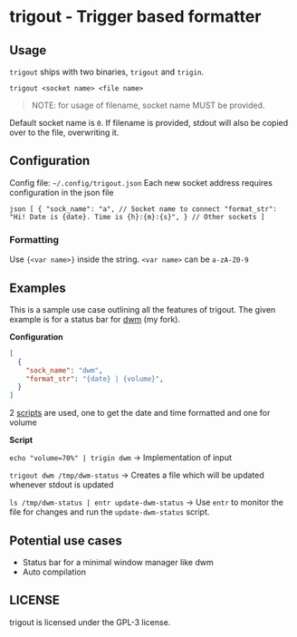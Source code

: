 # trigout - Trigger based formatter

## Usage
`trigout` ships with two binaries, `trigout` and `trigin`.

`trigout <socket name> <file name>`
> NOTE: for usage of filename, socket name MUST be provided.

Default socket name is `0`.
If filename is provided, stdout will also be copied over to the file, overwriting it.

## Configuration
Config file: `~/.config/trigout.json`
Each new socket address requires configuration in the json file

`json
[
  {
    "sock_name": "a", // Socket name to connect
    "format_str": "Hi! Date is {date}. Time is {h}:{m}:{s}",
  }
  // Other sockets
]
`

### Formatting
Use `{<var name>}` inside the string. `<var name>` can be `a-zA-Z0-9`

## Examples
This is a sample use case outlining all the features of trigout. The given example is for a status bar for [dwm](https://github.com/DevHyperCoder/dwm) (my fork).

**Configuration**
```json
[
  {
    "sock_name": "dwm",
    "format_str": "{date} | {volume}",
  }
]
```

2 [scripts](https://github.com/DevHyperCoder/dotfiles) are used, one to get the date and time formatted and one for volume

**Script**

`echo "volume=70%" | trigin dwm` -> Implementation of input

`trigout dwm /tmp/dwm-status` -> Creates a file which will be updated whenever stdout is updated

`ls /tmp/dwm-status | entr update-dwm-status` -> Use `entr` to monitor the file for changes and run the `update-dwm-status` script. 

## Potential use cases
- Status bar for a minimal window manager like dwm
- Auto compilation

## LICENSE

trigout is licensed under the GPL-3 license.
